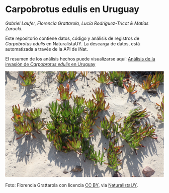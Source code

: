 # Carpobrotus edulis en Uruguay

*Gabriel Laufer, Florencia Grattarola, Lucía Rodríguez-Tricot & Matías Zarucki*.

Este repositorio contiene datos, código y análisis de registros de *Carpobrotus edulis* en NaturalistaUY. La descarga de datos, está automatizada a través de la API de iNat.

El resumen de los análisis hechos puede visualizarse aquí: [Análisis de la invasión de *Carpobrotus edulis* en Uruguay](https://bienflorencia.github.io/carpobrotus-uruguay/code/carpobrotus-uruguay.html)


![](docs/Carpobrotus_edulis.jpeg)

Foto: Florencia Grattarola con licencia [CC BY](http://creativecommons.org/licenses/by/4.0/), via [NaturalistaUY](https://www.naturalista.uy/observations/38173952).

